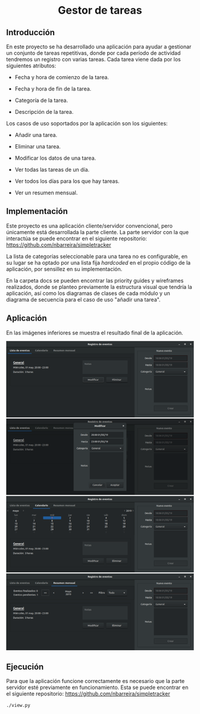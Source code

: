 <h1 align="center">Gestor de tareas</h1>

## Introducción
En este proyecto se ha desarrollado una aplicación para ayudar a gestionar un conjunto de tareas repetitivas, donde por cada período de actividad tendremos un registro con varias tareas. Cada tarea viene dada por los siguientes atributos:

- Fecha y hora de comienzo de la tarea.

- Fecha y hora de fin de la tarea.

- Categoría de la tarea.

- Descripción de la tarea.

Los casos de uso soportados por la aplicación son los siguientes:

- Añadir una tarea.

- Eliminar una tarea.

- Modificar los datos de una tarea.

- Ver todas las tareas de un día.

- Ver todos los días para los que hay tareas.

- Ver un resumen mensual.

## Implementación
Este proyecto es una aplicación cliente/servidor convencional, pero únicamente está desarrollada la parte cliente. La parte servidor con la que interactúa se puede encontrar en el siguiente repositorio: https://github.com/nbarreira/simpletracker

La lista de categorías seleccionable para una tarea no es configurable, en su lugar se ha optado por una lista fija *hardcoded* en el propio código de la aplicación, por sensillez en su implementación.

En la carpeta docs se pueden encontrar las priority guides y wireframes realizados, donde se planteo previamente la estructura visual que tendría la aplicación, así como los diagramas de clases de cada módulo y un diagrama de secuencia para el caso de uso "añadir una tarea".

## Aplicación
En las imágenes inferiores se muestra el resultado final de la aplicación.

<div align="center">
  <img alt="Figure 1" src="img/figura1.png"/>
  <img alt="Figure 2" src="img/figura2.png"/>
  <img alt="Figure 2" src="img/figura3.png"/>
  <img alt="Figure 2" src="img/figura4.png"/>
</div>

## Ejecución
Para que la aplicación funcione correctamente es necesario que la parte servidor esté previamente en funcionamiento. Esta se puede encontrar en el siguiente repositorio: https://github.com/nbarreira/simpletracker

```
./view.py
```
